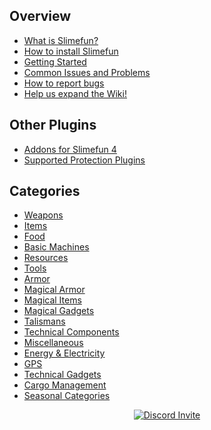 ## Overview
* [What is Slimefun?](https://github.com/TheBusyBiscuit/Slimefun4/wiki/Slimefun-in-a-nutshell)
* [How to install Slimefun](https://github.com/TheBusyBiscuit/Slimefun4/wiki/Installing-Slimefun)
* [Getting Started](https://github.com/TheBusyBiscuit/Slimefun4/wiki/Getting-Started)
* [Common Issues and Problems](https://github.com/TheBusyBiscuit/Slimefun4/wiki/Common-Issues)
* [How to report bugs](https://github.com/TheBusyBiscuit/Slimefun4/wiki/How-to-report-bugs)
* [Help us expand the Wiki!](https://github.com/TheBusyBiscuit/Slimefun4/wiki/Expanding-the-Wiki)

## Other Plugins
* [Addons for Slimefun 4](https://github.com/TheBusyBiscuit/Slimefun4/wiki/Addons)
* [Supported Protection Plugins](https://github.com/TheBusyBiscuit/Slimefun4/wiki/Protection-Plugins)

## Categories
* [Weapons](https://github.com/TheBusyBiscuit/Slimefun4/wiki/Weapons)
* [Items](https://github.com/TheBusyBiscuit/Slimefun4/wiki/Items)
* [Food](https://github.com/TheBusyBiscuit/Slimefun4/wiki/Food)
* [Basic Machines](https://github.com/TheBusyBiscuit/Slimefun4/wiki/Basic-Machines)
* [Resources](https://github.com/TheBusyBiscuit/Slimefun4/wiki/Resources)
* [Tools](https://github.com/TheBusyBiscuit/Slimefun4/wiki/Tools)
* [Armor](https://github.com/TheBusyBiscuit/Slimefun4/wiki/Armor)
* [Magical Armor](https://github.com/TheBusyBiscuit/Slimefun4/wiki/Magical-Armor)
* [Magical Items](https://github.com/TheBusyBiscuit/Slimefun4/wiki/Magical-Items)
* [Magical Gadgets](https://github.com/TheBusyBiscuit/Slimefun4/wiki/Magical-Gadgets)
* [Talismans](https://github.com/TheBusyBiscuit/Slimefun4/wiki/Talismans)
* [Technical Components](https://github.com/TheBusyBiscuit/Slimefun4/wiki/Technical-Components)
* [Miscellaneous](https://github.com/TheBusyBiscuit/Slimefun4/wiki/Miscellaneous-Items)
* [Energy & Electricity](https://github.com/TheBusyBiscuit/Slimefun4/wiki/Electric-Machines)
* [GPS](https://github.com/TheBusyBiscuit/Slimefun4/wiki/GPS)
* [Technical Gadgets](https://github.com/TheBusyBiscuit/Slimefun4/wiki/Technical-Gadgets)
* [Cargo Management](https://github.com/TheBusyBiscuit/Slimefun4/wiki/Cargo-Management)
* [Seasonal Categories](https://github.com/TheBusyBiscuit/Slimefun4/wiki/Seasonal-Categories)

<p align="center">
  <a href="https://discord.gg/fsD4Bkh">
    <img src="https://img.shields.io/discord/565557184348422174?color=7289DA&label=Discord&style=for-the-badge" alt="Discord Invite"/>
  </a>
</p>
